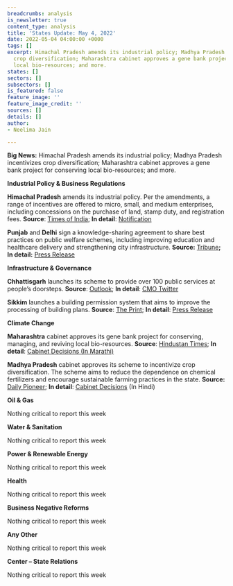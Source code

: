 ```yaml
---
breadcrumbs: analysis
is_newsletter: true
content_type: analysis
title: 'States Update: May 4, 2022'
date: 2022-05-04 04:00:00 +0000
tags: []
excerpt: Himachal Pradesh amends its industrial policy; Madhya Pradesh incentivizes
  crop diversification; Maharashtra cabinet approves a gene bank project for conserving
  local bio-resources; and more.
states: []
sectors: []
subsectors: []
is_featured: false
feature_image: ''
feature_image_credit: ''
sources: []
details: []
author:
- Neelima Jain

---
```

**Big News:** Himachal Pradesh amends its industrial policy; Madhya Pradesh incentivizes crop diversification; Maharashtra cabinet approves a gene bank project for conserving local bio-resources; and more.

**Industrial Policy & Business Regulations**

**Himachal Pradesh** amends its industrial policy. Per the amendments, a range of incentives are offered to micro, small, and medium enterprises, including concessions on the purchase of land, stamp duty, and registration fees. **Source**: [Times of India](https://timesofindia.indiatimes.com/city/shimla/himachal-pradesh-govt-amends-industrial-investment-policy/articleshow/91183435.cms); **In detail**: [Notification](https://emerginghimachal.hp.gov.in/themes/backend/uploads/policies/Industrial-Policy-Amendment.pdf)

**Punjab** and **Delhi** sign a knowledge-sharing agreement to share best practices on public welfare schemes, including improving education and healthcare delivery and strengthening city infrastructure. **Source:** [Tribune](https://www.tribuneindia.com/news/punjab/punjab-govt-finds-itself-in-a-spot-over-purported-mou-to-be-signed-with-delhi-389571)**; In detail:** [Press Release](http://diprpunjab.gov.in/?q=content/punjab-government-inks-knowledge-sharing-agreement-delhi-government)

**Infrastructure & Governance**

**Chhattisgarh** launches its scheme to provide over 100 public services at people’s doorsteps. **Source**: [Outlook](https://www.outlookindia.com/national/chhattisgarh-govt-launches-scheme-for-doorstep-delivery-of-100-public-services-news-194323); **In detail**: [CMO Twitter](https://twitter.com/ChhattisgarhCMO/status/1520659933728890880)

**Sikkim** launches a building permission system that aims to improve the processing of building plans. **Source**: [The Print](https://theprint.in/india/obps-launched-in-sikkim/937720/); **In detail**: [Press Release](https://pib.gov.in/PressReleasePage.aspx?PRID=1821661)

**Climate Change**

**Maharashtra** cabinet approves its gene bank project for conserving, managing, and reviving local bio-resources. **Source**: [Hindustan Times](https://www.hindustantimes.com/cities/mumbai-news/cabinet-approves-setting-up-of-maharashtra-gene-bank-project-101651172793902.html); **In detail**: [Cabinet Decisions (In Marathi)](https://www.maharashtra.gov.in/Site/upload/CabinetDecision/English/112.%20Dt.28-04-2022_Cabinet%20Decisions_(Meeting%20No.112).pdf)

**Madhya Pradesh** cabinet approves its scheme to incentivize crop diversification. The scheme aims to reduce the dependence on chemical fertilizers and encourage sustainable farming practices in the state. **Source:** [Daily Pioneer](https://www.dailypioneer.com/2022/state-editions/incentive-scheme-for-mp-crop-diversification.html); **In detail**: [Cabinet Decisions](https://www.mpinfo.org/Home/CabinetDetails?newsid=220426S17&fontname=Mangal&LocID=32&pubdate=04/26/2022) (In Hindi)

**Oil & Gas**

Nothing critical to report this week

**Water & Sanitation**

Nothing critical to report this week

**Power & Renewable Energy**

Nothing critical to report this week

**Health**

Nothing critical to report this week

**Business Negative Reforms**

Nothing critical to report this week

**Any Other**

Nothing critical to report this week

**Center – State Relations**

Nothing critical to report this week
